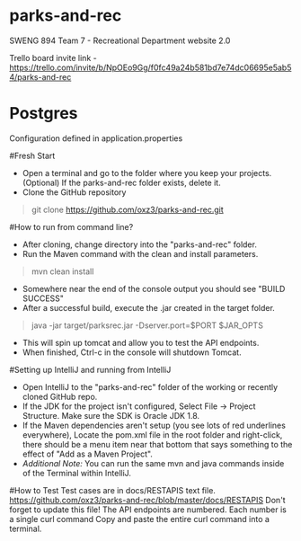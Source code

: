 # parks-and-rec
SWENG 894 Team 7 - Recreational Department website 2.0

Trello board invite link - https://trello.com/invite/b/NpOEo9Gg/f0fc49a24b581bd7e74dc06695e5ab54/parks-and-rec

Postgres
=======
Configuration defined in application.properties


#Fresh Start
* Open a terminal and go to the folder where you keep your projects.
(Optional) If the parks-and-rec folder exists, delete it.
* Clone the GitHub repository
> git clone https://github.com/oxz3/parks-and-rec.git


#How to run from command line?
* After cloning, change directory into the "parks-and-rec" folder.
* Run the Maven command with the clean and install parameters.
> mvn clean install
* Somewhere near the end of the console output you should see "BUILD SUCCESS"
* After a successful build, execute the .jar created in the target folder.
> java -jar target/parksrec.jar  -Dserver.port=$PORT $JAR_OPTS
* This will spin up tomcat and allow you to test the API endpoints.
* When finished, Ctrl-c in the console will shutdown Tomcat.


#Setting up IntelliJ and running from IntelliJ
* Open IntelliJ to the "parks-and-rec" folder of the working or recently cloned GitHub repo.
* If the JDK for the project isn't configured, Select File -> Project Structure.
Make sure the SDK is Oracle JDK 1.8.
* If the Maven dependencies aren't setup (you see lots of red underlines everywhere), 
Locate the pom.xml file in the root folder and right-click, there should be a menu item near that bottom that says something to the effect of "Add as a Maven Project".
* _Additional Note:_  You can run the same mvn and java commands inside of the Terminal within IntelliJ.

#How to Test
Test cases are in docs/RESTAPIS text file.  https://github.com/oxz3/parks-and-rec/blob/master/docs/RESTAPIS
Don't forget to update this file!
The API endpoints are numbered.
Each number is a single curl command 
Copy and paste the entire curl command into a terminal.

